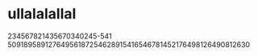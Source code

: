 # ullalalallal
234567821435670340245-541 50918958912764956187254628915416546781452176498126490812630

